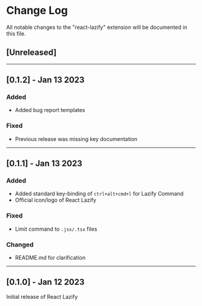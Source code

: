 # Change Log

All notable changes to the "react-lazify" extension will be documented in this file.

## [Unreleased]

---

## [0.1.2] - Jan 13 2023

### Added

- Added bug report templates

### Fixed

- Previous release was missing key documentation

---

## [0.1.1] - Jan 13 2023

### Added

- Added standard key-binding of `ctrl+alt+cmd+l` for Lazify Command
- Official icon/logo of React Lazify

### Fixed

- Limit command to `.jsx/.tsx` files

### Changed

- README.md for clarification

---

## [0.1.0] - Jan 12 2023

Initial release of React Lazify
